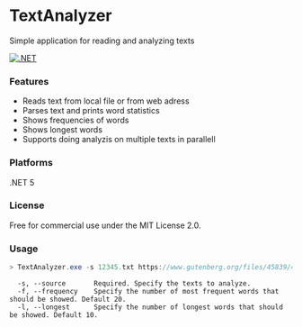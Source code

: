 # TextAnalyzer
Simple application for reading and analyzing texts

[![.NET](https://github.com/chiefi/TextAnalyzer/actions/workflows/dotnet.yml/badge.svg)](https://github.com/chiefi/TextAnalyzer/actions/workflows/dotnet.yml)

### Features
- Reads text from local file or from web adress
- Parses text and prints word statistics
- Shows frequencies of words
- Shows longest words
- Supports doing analyzis on multiple texts in parallell

### Platforms
.NET 5

### License
Free for commercial use under the MIT License 2.0.

### Usage
```csharp
> TextAnalyzer.exe -s 12345.txt https://www.gutenberg.org/files/45839/45839.txt
```

```
  -s, --source       Required. Specify the texts to analyze.
  -f, --frequency    Specify the number of most frequent words that should be showed. Default 20.
  -l, --longest      Specify the number of longest words that should be showed. Default 10.

```
